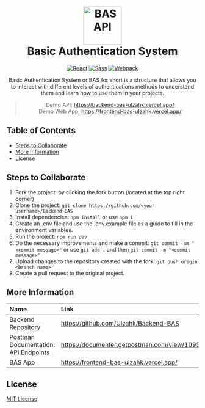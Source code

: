 <h1 align="center">
    <img alt="BAS API" src="https://ulzahk-public.s3.amazonaws.com/Projects/BAS/private-lock-icon-1.png" width="100">
  <br>Basic Authentication System<br>
</h1>
<p align="center"><p>

<div align="center">

  [![React](https://img.shields.io/badge/-React-282C34?style=flat&logo=React)](https://reactjs.org)
  [![Sass](https://img.shields.io/badge/-Sass-F2F2F2?style=flat&logo=Sass)](https://sass-lang.com)
  [![Webpack](https://img.shields.io/badge/-Webpack-282C34?style=flat&logo=webpack)](https://webpack.js.org)
</div>

<p align="center">Basic Authentication System or BAS for short is a structure that allows you to interact with different levels of authentications methods to understand them and learn how to use them in your projects.</p>


<div align="center">

> Demo API: https://backend-bas-ulzahk.vercel.app/  
> Demo Web App: https://frontend-bas-ulzahk.vercel.app/
</div>

## Table of Contents
- [Steps to Collaborate](#steps-to-collaborate)
- [More Information](#more-information)
- [License](#license)

## Steps to Collaborate

1. Fork the project: by clicking the fork button (located at the top right corner)
2. Clone the project: `git clone https://github.com/<your username>/Backend-BAS`
3. Install dependencies: `npm install` or use `npm i`
4. Create an .env file and use the .env.example file as a guide to fill in the environment variables.
5. Run the project: `npm run dev`
6. Do the necessary improvements and make a commit: `git commit -am "<commit message>"` or use `git add .` and then `git commit -m "<commit message>"`
7. Upload changes to the repository created with the fork: `git push origin <branch name>`
8. Create a pull request to the original project.

## More Information

| Name                      | Link                                                                          |
| :-------------------------| :---------------------------------------------------------------------------- |
| Backend Repository        | https://github.com/Ulzahk/Backend-BAS                                        |
| Postman Documentation: API Endpoints | https://documenter.getpostman.com/view/10957059/TVeiCqcU           |
| BAS App                   | https://frontend-bas-ulzahk.vercel.app/                                       |

## License

[MIT License](https://github.com/Ulzahk/Backend-BAS/blob/main/LICENSE)
